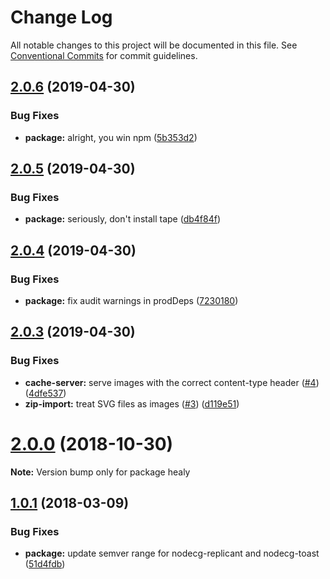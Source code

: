 # Change Log

All notable changes to this project will be documented in this file.
See [Conventional Commits](https://conventionalcommits.org) for commit guidelines.

## [2.0.6](https://github.com/Tespa/healy/compare/v2.0.5...v2.0.6) (2019-04-30)


### Bug Fixes

* **package:** alright, you win npm ([5b353d2](https://github.com/Tespa/healy/commit/5b353d2))





## [2.0.5](https://github.com/Tespa/healy/compare/v2.0.4...v2.0.5) (2019-04-30)


### Bug Fixes

* **package:** seriously, don't install tape ([db4f84f](https://github.com/Tespa/healy/commit/db4f84f))





## [2.0.4](https://github.com/Tespa/healy/compare/v2.0.3...v2.0.4) (2019-04-30)


### Bug Fixes

* **package:** fix audit warnings in prodDeps ([7230180](https://github.com/Tespa/healy/commit/7230180))





## [2.0.3](https://github.com/Tespa/healy/compare/v2.0.2...v2.0.3) (2019-04-30)


### Bug Fixes

* **cache-server:** serve images with the correct content-type header ([#4](https://github.com/Tespa/healy/issues/4)) ([4dfe537](https://github.com/Tespa/healy/commit/4dfe537))
* **zip-import:** treat SVG files as images ([#3](https://github.com/Tespa/healy/issues/3)) ([d119e51](https://github.com/Tespa/healy/commit/d119e51))





<a name="2.0.0"></a>
# [2.0.0](https://github.com/SupportClass/healy/compare/v2.0.0-dev.4...v2.0.0) (2018-10-30)




**Note:** Version bump only for package healy

<a name="1.0.1"></a>
## [1.0.1](https://github.com/SupportClass/healy/compare/v1.0.0...v1.0.1) (2018-03-09)


### Bug Fixes

* **package:** update semver range for nodecg-replicant and nodecg-toast ([51d4fdb](https://github.com/SupportClass/healy/commit/51d4fdb))
